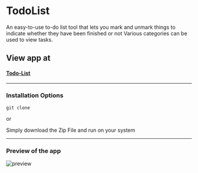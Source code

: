 # TodoList

An easy-to-use to-do list tool that lets you mark and unmark things to indicate whether they have been finished or not Various categories can be used to view tasks.


## View app at
#### [Todo-List]()


<hr />

### Installation Options

```
git clone
```
or

Simply download the Zip File and run on your system
<hr />


### Preview of the app
 ![preview]()
